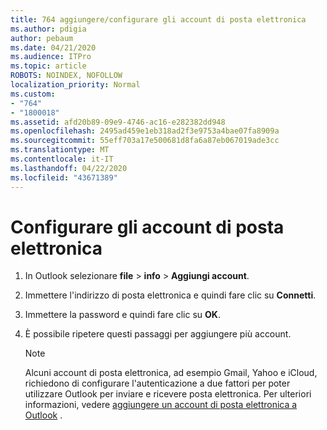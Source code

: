 ```yaml
---
title: 764 aggiungere/configurare gli account di posta elettronica
ms.author: pdigia
author: pebaum
ms.date: 04/21/2020
ms.audience: ITPro
ms.topic: article
ROBOTS: NOINDEX, NOFOLLOW
localization_priority: Normal
ms.custom:
- "764"
- "1800018"
ms.assetid: afd20b89-09e9-4746-ac16-e282382dd948
ms.openlocfilehash: 2495ad459e1eb318ad2f3e9753a4bae07fa8909a
ms.sourcegitcommit: 55eff703a17e500681d8fa6a87eb067019ade3cc
ms.translationtype: MT
ms.contentlocale: it-IT
ms.lasthandoff: 04/22/2020
ms.locfileid: "43671389"
---
```

# <a name="setup-email-accounts"></a>Configurare gli account di posta elettronica

1. In Outlook selezionare **file** > **info** > **Aggiungi account**.

2. Immettere l'indirizzo di posta elettronica e quindi fare clic su **Connetti**.

3. Immettere la password e quindi fare clic su **OK**.

4. È possibile ripetere questi passaggi per aggiungere più account.

    > [!NOTE]
    > Alcuni account di posta elettronica, ad esempio Gmail, Yahoo e iCloud, richiedono di configurare l'autenticazione a due fattori per poter utilizzare Outlook per inviare e ricevere posta elettronica. Per ulteriori informazioni, vedere [aggiungere un account di posta elettronica a Outlook](https://support.office.com/article/6e27792a-9267-4aa4-8bb6-c84ef146101b.aspx) .
  